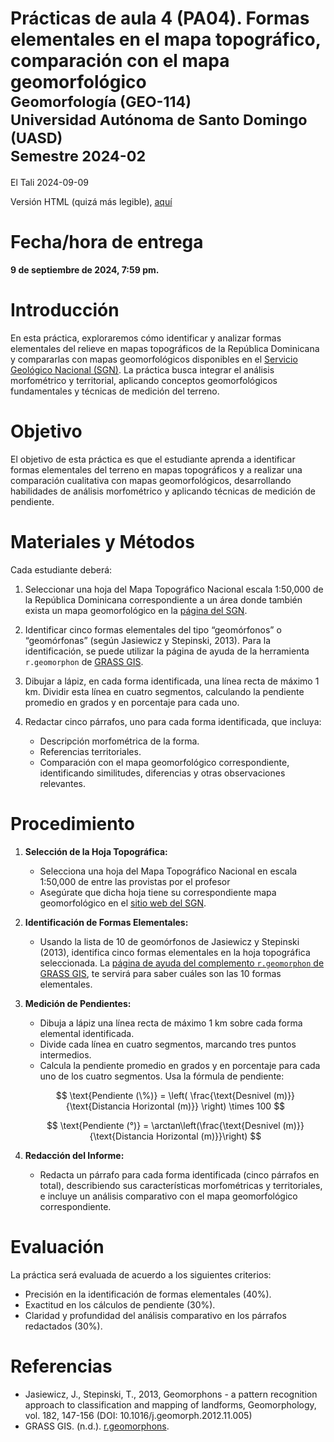 Prácticas de aula 4 (PA04). Formas elementales en el mapa topográfico,
comparación con el mapa geomorfológico<small><br>Geomorfología
(GEO-114)<br>Universidad Autónoma de Santo Domingo (UASD)<br>Semestre
2024-02</small>
================
El Tali
2024-09-09

Versión HTML (quizá más legible),
[aquí](https://geomorfologia-master.github.io/formas-elementales-mtn-y-mapa-geomorfologico/README.html)

# Fecha/hora de entrega

**9 de septiembre de 2024, 7:59 pm.**

# Introducción

En esta práctica, exploraremos cómo identificar y analizar formas
elementales del relieve en mapas topográficos de la República Dominicana
y compararlas con mapas geomorfológicos disponibles en el [Servicio
Geológico Nacional
(SGN)](https://sgn.gob.do/index.php/geologia-y-tematicos/info-geomorfologia).
La práctica busca integrar el análisis morfométrico y territorial,
aplicando conceptos geomorfológicos fundamentales y técnicas de medición
del terreno.

# Objetivo

El objetivo de esta práctica es que el estudiante aprenda a identificar
formas elementales del terreno en mapas topográficos y a realizar una
comparación cualitativa con mapas geomorfológicos, desarrollando
habilidades de análisis morfométrico y aplicando técnicas de medición de
pendiente.

# Materiales y Métodos

Cada estudiante deberá:

1.  Seleccionar una hoja del Mapa Topográfico Nacional escala 1:50,000
    de la República Dominicana correspondiente a un área donde también
    exista un mapa geomorfológico en la [página del
    SGN](https://sgn.gob.do/index.php/geologia-y-tematicos/info-geomorfologia).

2.  Identificar cinco formas elementales del tipo “geomórfonos” o
    “geomórfonas” (según Jasiewicz y Stepinski, 2013). Para la
    identificación, se puede utilizar la página de ayuda de la
    herramienta `r.geomorphon` de [GRASS
    GIS](https://grass.osgeo.org/grass84/manuals/r.geomorphon.html).

3.  Dibujar a lápiz, en cada forma identificada, una línea recta de
    máximo 1 km. Dividir esta línea en cuatro segmentos, calculando la
    pendiente promedio en grados y en porcentaje para cada uno.

4.  Redactar cinco párrafos, uno para cada forma identificada, que
    incluya:

    - Descripción morfométrica de la forma.
    - Referencias territoriales.
    - Comparación con el mapa geomorfológico correspondiente,
      identificando similitudes, diferencias y otras observaciones
      relevantes.

# Procedimiento

1.  **Selección de la Hoja Topográfica:**

    - Selecciona una hoja del Mapa Topográfico Nacional en escala
      1:50,000 de entre las provistas por el profesor
    - Asegúrate que dicha hoja tiene su correspondiente mapa
      geomorfológico en el [sitio web del
      SGN](https://sgn.gob.do/index.php/geologia-y-tematicos/info-geomorfologia).

2.  **Identificación de Formas Elementales:**

    - Usando la lista de 10 de geomórfonos de Jasiewicz y Stepinski
      (2013), identifica cinco formas elementales en la hoja topográfica
      seleccionada. La [página de ayuda del complemento `r.geomorphon`
      de GRASS
      GIS](https://grass.osgeo.org/grass84/manuals/r.geomorphon.html),
      te servirá para saber cuáles son las 10 formas elementales.

3.  **Medición de Pendientes:**

    - Dibuja a lápiz una línea recta de máximo 1 km sobre cada forma
      elemental identificada.
    - Divide cada línea en cuatro segmentos, marcando tres puntos
      intermedios.
    - Calcula la pendiente promedio en grados y en porcentaje para cada
      uno de los cuatro segmentos. Usa la fórmula de pendiente:

    $$
    \text{Pendiente (\%)} = \left( \frac{\text{Desnivel (m)}}{\text{Distancia Horizontal (m)}} \right) \times 100
    $$

    $$
    \text{Pendiente (°)} = \arctan\left(\frac{\text{Desnivel (m)}}{\text{Distancia Horizontal (m)}}\right)
    $$

4.  **Redacción del Informe:**

    - Redacta un párrafo para cada forma identificada (cinco párrafos en
      total), describiendo sus características morfométricas y
      territoriales, e incluye un análisis comparativo con el mapa
      geomorfológico correspondiente.

# Evaluación

La práctica será evaluada de acuerdo a los siguientes criterios:

- Precisión en la identificación de formas elementales (40%).
- Exactitud en los cálculos de pendiente (30%).
- Claridad y profundidad del análisis comparativo en los párrafos
  redactados (30%).

# Referencias

- Jasiewicz, J., Stepinski, T., 2013, Geomorphons - a pattern
  recognition approach to classification and mapping of landforms,
  Geomorphology, vol. 182, 147-156 (DOI: 10.1016/j.geomorph.2012.11.005)
- GRASS GIS. (n.d.).
  [r.geomorphons](https://grass.osgeo.org/grass84/manuals/r.geomorphon.html).
